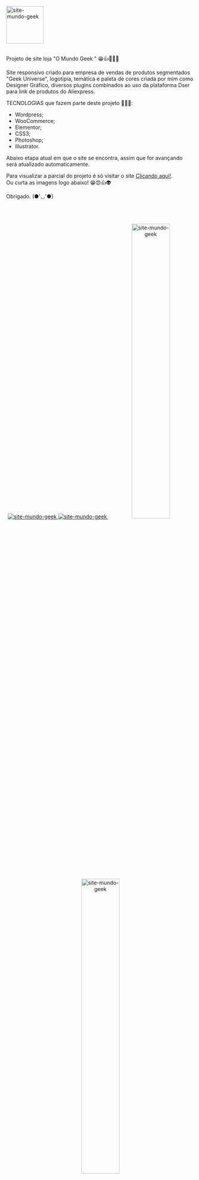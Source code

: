 <a target="_blank" href="https://www.omundogeek.com">
    <img width="100px" src="./imagens/favicon_2022_mundo_geek_2.png" alt="site-mundo-geek">
</a>
<br>
<br>

Projeto de site loja "O Mundo Geek " 😁👍🚀🧑‍🚀

Site responsivo criado para empresa de vendas de produtos segmentados "Geek Universe", logotipia, temática e paleta de cores criada por mim como Designer Gráfico, diversos plugins combinados ao uso da plataforma Dser para link de produtos do Aliexpress.

TECNOLOGIAS que fazem parte deste projeto 🧑‍🚀🚀:

- Wordpress;
- WooCommerce;
- Elementor;
- CSS3;
- Photoshop;
- Illustrator.


Abaixo etapa atual em que o site se encontra, assim que for avançando será atualizado automaticamente. <br>

Para visualizar a parcial do projeto é só visitar o site <a target="_blank" href="https://www.omundogeek.com"> Clicando aqui!</a>. <br>
Ou curta as imagens logo abaixo! 😁😍👍👽


Obrigado. (●'◡'●) 
<br>
<br>
<br>
<br>

<div align="center">
<a target="_blank" href="https://www.omundogeek.com">
    <img width="" src="./imagens/mockup.png" alt="site-mundo-geek">
    <img width="" src="./imagens/desktop-0.png" alt="site-mundo-geek">
    <img width="45%" src="./imagens/mobile-0.png" alt="site-mundo-geek">
    <img width="45%" src="./imagens/mobile-1.png" alt="site-mundo-geek">
</a>
</div>
